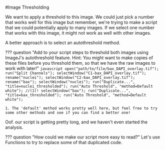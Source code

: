 #Image Thresholding

We want to apply a threshold to this image. We could just pick a number that works well for this image but remember, we're trying to make a script that we could potentially apply to many images. If we select one number that works with this image, it might not work as well with other images.

A better approach is to select an autothreshold method.

??? question "Add to your script steps to threshold both images using ImageJ's autothreshold feature. Hint: You might want to make copies of these files before you threshold them, so that we have the raw images to work with later!"
    ```javascript
    open("path/to/file/bax_DAPI_overlay.tif");
    run("Split Channels");
    selectWindow("C1-bax_DAPI_overlay.tif");
    rename("nuclei");
    selectWindow("C2-bax_DAPI_overlay.tif");
    rename("bax");
    selectWindow("nuclei");
    run("Duplicate...", "title=nuclei_thresholded");
    run("Auto Threshold", "method=Default white"); //(1)!
    selectWindow("bax");
    run("Duplicate...", "title=bax_thresholded");
    run("Auto Threshold", "method=Default white");
    ```

    1. The 'default' method works pretty well here, but feel free to try some other methods and see if you can find a better one!

Oof. our script is getting pretty long, and we haven't even started the analysis. 

??? question "How could we make our script more easy to read?"
    Let's use Functions to try to replace some of that duplicated code.